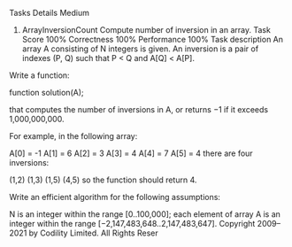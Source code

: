 Tasks Details
Medium
1. ArrayInversionCount
Compute number of inversion in an array.
Task Score
100%
Correctness
100%
Performance
100%
Task description
An array A consisting of N integers is given. An inversion is a pair of indexes (P, Q) such that P < Q and A[Q] < A[P].

Write a function:

function solution(A);

that computes the number of inversions in A, or returns −1 if it exceeds 1,000,000,000.

For example, in the following array:

 A[0] = -1 A[1] = 6 A[2] = 3
 A[3] =  4 A[4] = 7 A[5] = 4
there are four inversions:

   (1,2)  (1,3)  (1,5)  (4,5)
so the function should return 4.

Write an efficient algorithm for the following assumptions:

N is an integer within the range [0..100,000];
each element of array A is an integer within the range [−2,147,483,648..2,147,483,647].
Copyright 2009–2021 by Codility Limited. All Rights Reser